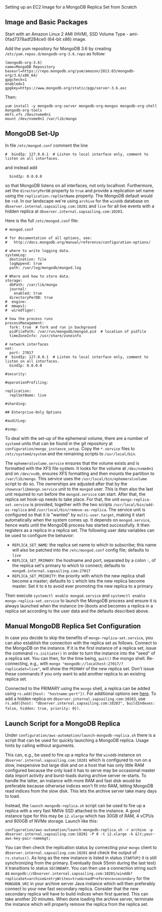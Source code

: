 Setting up an EC2 Image for a MongoDB Replica Set from Scratch

## Image and Basic Packages

Start with an Amazon Linux 2 AMI (HVM), SSD Volume Type - ami-0fad7378adf284ce0 (64-bit x86) image.

Add the yum repository for MongoDB 3.6 by creating ``/etc/yum.repos.d/mongodb-org-3.6.repo`` as follow:

```
[mongodb-org-3.6]
name=MongoDB Repository
baseurl=https://repo.mongodb.org/yum/amazon/2013.03/mongodb-org/3.6/x86_64/
gpgcheck=1
enabled=1
gpgkey=https://www.mongodb.org/static/pgp/server-3.6.asc
```

Then:

```
yum install -y mongodb-org-server mongodb-org-mongos mongodb-org-shell mongodb-org-tools
mkfs.xfs /dev/nvme0n1
mount /dev/nvme0n1 /var/lib/mongo
```

## MongoDB Set-Up

In file ``/etc/mongod.conf`` comment the line
```
#  bindIp: 127.0.0.1  # Listen to local interface only, comment to listen on all interfaces.
```
and instead add
```
  bindIp: 0.0.0.0
```

so that MongoDB listens on all interfaces, not only localhost. Furthermore, set the ``directoryPerDB`` property to ``true`` and provide a replication set name using the ``replication.replSetName`` property. The MongoDB default would be ``rs0``. In our landscape we're using ``archive`` for the ``winddb`` database on ``dbserver.internal.sapsailing.com:10201`` and ``live`` for all live events with a hidden replica at ``dbserver.internal.sapsailing.com:10203``. 

Here is the full ``/etc/mongod.conf`` file:

```
# mongod.conf

# for documentation of all options, see:
#   http://docs.mongodb.org/manual/reference/configuration-options/

# where to write logging data.
systemLog:
  destination: file
  logAppend: true
  path: /var/log/mongodb/mongod.log

# Where and how to store data.
storage:
  dbPath: /var/lib/mongo
  journal:
    enabled: true
  directoryPerDB: true
#  engine:
#  mmapv1:
#  wiredTiger:

# how the process runs
processManagement:
  fork: true  # fork and run in background
  pidFilePath: /var/run/mongodb/mongod.pid  # location of pidfile
  timeZoneInfo: /usr/share/zoneinfo

# network interfaces
net:
  port: 27017
#  bindIp: 127.0.0.1  # Listen to local interface only, comment to listen on all interfaces.
  bindIp: 0.0.0.0

#security:

#operationProfiling:

replication:
  replSetName: live

#sharding:

## Enterprise-Only Options

#auditLog:

#snmp:
```

To deal with the set-up of the ephemeral volume, there are a number of ``systemd`` units that can be found in the git repository at ``configuration/mongo_instance_setup``. Copy the ``*.service`` files to ``/etc/systemd/system`` and the remaining scripts to ``/usr/local/bin``.

The ``ephemeralvolume.service`` ensures that the volume exists and is formatted with the XFS file system. It looks for the volume at ``/dev/nvme0n1`` and on ``/dev/xvdb``, ensures XFS formatting and then mounts the partition to ``/var/lib/mongo``. This service uses the ``/usr/local/bin/ephemeralvolume`` script to do so. The ownerships are adjusted after that by the ``chownvarlibmongo.service`` unit to the ``mongod`` user. This is then also the last unit required to run before the ``mongod.service`` can start. After that, the replica set hook-up needs to take place. For that, the unit ``mongo-replica-set.service`` is provided, together with the two scripts ``/usr/local/bin/add-as-replica`` and ``/usr/local/bin/remove-as-replica``. The service unit is configured so that it is "wanted" by ``multi-user.target``, making it start automatically when the system comes up. It depends on ``mongod.service``, hence waits until the MongoDB process has started successfully. It then registers as a replica in a replica set. The following user data variables can be used to configure the behavior:
- ``REPLICA_SET_NAME``: the replica set name to which to subscribe; this name will also be patched into the ``/etc/mongod.conf`` config file; defaults to ``live``
- ``REPLICA_SET_PRIMARY``: the hostname and port, separated by a colon ``:``, of the replica set's primary to which to connect; defaults to ``mongo0.internal.sapsailing.com:27017``
- ``REPLICA_SET_PRIORITY``: the priority with which the new replica shall become a master; defaults to ``1`` which lets the new replica become master. Set it to ``0`` to avoid ever promoting the new replica to a primary.

Then execute ``systemctl enable mongod.service`` and ``systemctl enable mongo-replica-set.service`` to launch the MongoDB process and ensure it is always launched when the instance (re-)boots and becomes a replica in a replica set according to the user data and the defaults described above.

## Manual MongoDB Replica Set Configuration

In case you decide to skip the benefits of ``mongo-replica-set.service``, you can also establish the connection with the replica set as follows. Connect to the MongoDB on the instance. If it is the first instance of a replica set, issue the command ``rs.initiate()`` in order to turn the instance into the "seed" of a replica set. You can then, for the time being, ``quit()`` the mongo shell. Re-connecting, e.g., with ``mongo "mongodb://localhost:27017/?replicaSet=live"``, will show the ``PRIMARY`` of the new replica set. Don't issue these commands if you only want to add another replica to an existing replica set. 

Connected to the PRIMARY using the ``mongo`` shell, a replica can be added using ``rs.add({host: "hostname:port"})``. For additional options see [here](https://docs.mongodb.com/manual/reference/method/rs.add/). To add a hidden replica on ``dbserver.internal.sapsailing.com:10203``, use ``rs.add({host: "dbserver.internal.sapsailing.com:10203", buildIndexes: false, hidden: true, priority: 0})``.

## Launch Script for a MongoDB Replica

Under ``configuration/aws-automation/launch-mongodb-replica.sh`` there is a script that can be used for quickly launching a MongoDB replica. Usage hints by calling without arguments.

This can, e.g., be used to fire up a replica for the ``winddb`` instance on ``dbserver.internal.sapsailing.com:10201`` which is configured to run on a slow, inexpensive but large disk and on a host that has only little RAM configured because the only load it has to serve may be occasional master data import activity and burst-loads during archive server re-starts. To handle the latter, an instance with more RAM and fast disk would be preferable because otherwise indices won't fit into RAM, letting MongoDB read indices from the slow disk. This lets the archive server take many days to load.

Instead, the ``launch-mongodb-replica.sh`` script can be used to fire up a replica with a very fast NMVe SSD attached to the instance. A good instance type for this may be ``i2.xlarge`` which has 30GB of RAM, 4 vCPUs and 800GB of NVMe storage. Launch like this:

``configuration/aws-automation/launch-mongodb-replica.sh -r archive -p dbserver.internal.sapsailing.com:10201 -P 0 -t i2.xlarge -k &lt;your-aws-key-pair-name&gt;``

You can then check the replication status by connecting your ``mongo`` client to ``dbserver.internal.sapsailing.com:10201`` and check the output of ``rs.status()``. As long as the new instance is listed in status ``STARTUP2`` it is still synchronizing from the primary. Eventually (took 55min during the last test) it transitions to status ``SECONDARY``. You can then use a connection string such as ``mongodb://dbserver.internal.sapsailing.com:10201/winddb?replicaSet=archive&retryWrites=true&readPreference=secondary`` for the ``MONGODB_URI`` in your archive server Java instance which will then preferably connect to your new fast secondary replica. Consider that the new secondary replica will have to build indices when first queried. This can take another 20 minutes. When done loading the archive server, terminate the instance which will properly remove the replica from the replica set.